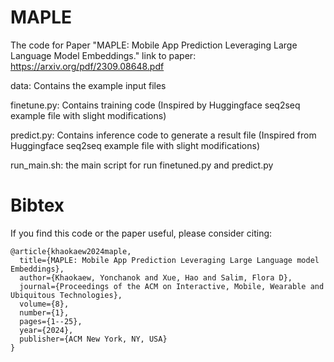 # MAPLE
The code for Paper "MAPLE: Mobile App Prediction Leveraging Large Language Model Embeddings."
link to paper: https://arxiv.org/pdf/2309.08648.pdf

data: Contains the example input files

finetune.py: Contains training code (Inspired by Huggingface seq2seq example file with slight modifications)

predict.py: Contains inference code to generate a result file (Inspired from Huggingface seq2seq example file with slight modifications)

run_main.sh: the main script for run finetuned.py and predict.py

# Bibtex
If you find this code or the paper useful, please consider citing:
```
@article{khaokaew2024maple,
  title={MAPLE: Mobile App Prediction Leveraging Large Language model Embeddings},
  author={Khaokaew, Yonchanok and Xue, Hao and Salim, Flora D},
  journal={Proceedings of the ACM on Interactive, Mobile, Wearable and Ubiquitous Technologies},
  volume={8},
  number={1},
  pages={1--25},
  year={2024},
  publisher={ACM New York, NY, USA}
}
```
